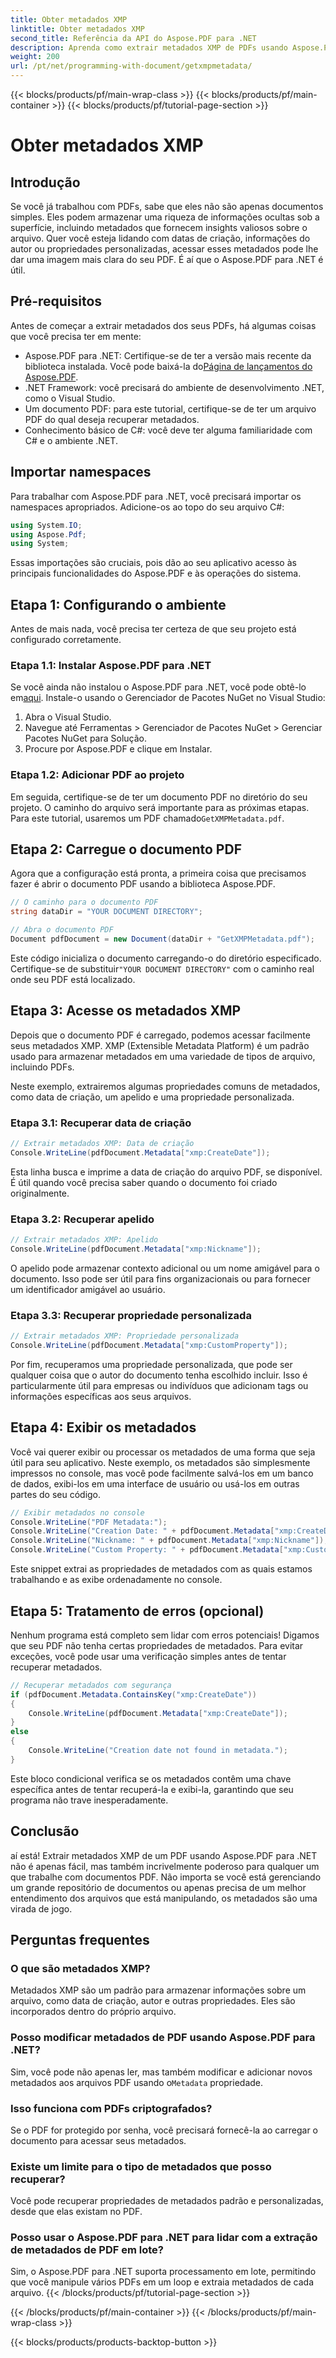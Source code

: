 ```yaml
---
title: Obter metadados XMP
linktitle: Obter metadados XMP
second_title: Referência da API do Aspose.PDF para .NET
description: Aprenda como extrair metadados XMP de PDFs usando Aspose.PDF para .NET neste guia passo a passo. Desbloqueie insights valiosos de seus documentos PDF facilmente.
weight: 200
url: /pt/net/programming-with-document/getxmpmetadata/
---
```


{{< blocks/products/pf/main-wrap-class >}}
{{< blocks/products/pf/main-container >}}
{{< blocks/products/pf/tutorial-page-section >}}

# Obter metadados XMP

## Introdução

Se você já trabalhou com PDFs, sabe que eles não são apenas documentos simples. Eles podem armazenar uma riqueza de informações ocultas sob a superfície, incluindo metadados que fornecem insights valiosos sobre o arquivo. Quer você esteja lidando com datas de criação, informações do autor ou propriedades personalizadas, acessar esses metadados pode lhe dar uma imagem mais clara do seu PDF. É aí que o Aspose.PDF para .NET é útil.

## Pré-requisitos

Antes de começar a extrair metadados dos seus PDFs, há algumas coisas que você precisa ter em mente:

-  Aspose.PDF para .NET: Certifique-se de ter a versão mais recente da biblioteca instalada. Você pode baixá-la do[Página de lançamentos do Aspose.PDF](https://releases.aspose.com/pdf/net/).
- .NET Framework: você precisará do ambiente de desenvolvimento .NET, como o Visual Studio.
- Um documento PDF: para este tutorial, certifique-se de ter um arquivo PDF do qual deseja recuperar metadados.
- Conhecimento básico de C#: você deve ter alguma familiaridade com C# e o ambiente .NET.

## Importar namespaces

Para trabalhar com Aspose.PDF para .NET, você precisará importar os namespaces apropriados. Adicione-os ao topo do seu arquivo C#:

```csharp
using System.IO;
using Aspose.Pdf;
using System;
```

Essas importações são cruciais, pois dão ao seu aplicativo acesso às principais funcionalidades do Aspose.PDF e às operações do sistema.

## Etapa 1: Configurando o ambiente

Antes de mais nada, você precisa ter certeza de que seu projeto está configurado corretamente.

### Etapa 1.1: Instalar Aspose.PDF para .NET

 Se você ainda não instalou o Aspose.PDF para .NET, você pode obtê-lo em[aqui](https://releases.aspose.com/pdf/net/). Instale-o usando o Gerenciador de Pacotes NuGet no Visual Studio:

1. Abra o Visual Studio.
2. Navegue até Ferramentas > Gerenciador de Pacotes NuGet > Gerenciar Pacotes NuGet para Solução.
3. Procure por Aspose.PDF e clique em Instalar.

### Etapa 1.2: Adicionar PDF ao projeto

Em seguida, certifique-se de ter um documento PDF no diretório do seu projeto. O caminho do arquivo será importante para as próximas etapas. Para este tutorial, usaremos um PDF chamado`GetXMPMetadata.pdf`.

## Etapa 2: Carregue o documento PDF

Agora que a configuração está pronta, a primeira coisa que precisamos fazer é abrir o documento PDF usando a biblioteca Aspose.PDF.

```csharp
// O caminho para o documento PDF
string dataDir = "YOUR DOCUMENT DIRECTORY";

// Abra o documento PDF
Document pdfDocument = new Document(dataDir + "GetXMPMetadata.pdf");
```

 Este código inicializa o documento carregando-o do diretório especificado. Certifique-se de substituir`"YOUR DOCUMENT DIRECTORY"` com o caminho real onde seu PDF está localizado.

## Etapa 3: Acesse os metadados XMP

Depois que o documento PDF é carregado, podemos acessar facilmente seus metadados XMP. XMP (Extensible Metadata Platform) é um padrão usado para armazenar metadados em uma variedade de tipos de arquivo, incluindo PDFs.

Neste exemplo, extrairemos algumas propriedades comuns de metadados, como data de criação, um apelido e uma propriedade personalizada.

### Etapa 3.1: Recuperar data de criação

```csharp
// Extrair metadados XMP: Data de criação
Console.WriteLine(pdfDocument.Metadata["xmp:CreateDate"]);
```

Esta linha busca e imprime a data de criação do arquivo PDF, se disponível. É útil quando você precisa saber quando o documento foi criado originalmente.

### Etapa 3.2: Recuperar apelido

```csharp
// Extrair metadados XMP: Apelido
Console.WriteLine(pdfDocument.Metadata["xmp:Nickname"]);
```

O apelido pode armazenar contexto adicional ou um nome amigável para o documento. Isso pode ser útil para fins organizacionais ou para fornecer um identificador amigável ao usuário.

### Etapa 3.3: Recuperar propriedade personalizada

```csharp
// Extrair metadados XMP: Propriedade personalizada
Console.WriteLine(pdfDocument.Metadata["xmp:CustomProperty"]);
```

Por fim, recuperamos uma propriedade personalizada, que pode ser qualquer coisa que o autor do documento tenha escolhido incluir. Isso é particularmente útil para empresas ou indivíduos que adicionam tags ou informações específicas aos seus arquivos.

## Etapa 4: Exibir os metadados

Você vai querer exibir ou processar os metadados de uma forma que seja útil para seu aplicativo. Neste exemplo, os metadados são simplesmente impressos no console, mas você pode facilmente salvá-los em um banco de dados, exibi-los em uma interface de usuário ou usá-los em outras partes do seu código.

```csharp
// Exibir metadados no console
Console.WriteLine("PDF Metadata:");
Console.WriteLine("Creation Date: " + pdfDocument.Metadata["xmp:CreateDate"]);
Console.WriteLine("Nickname: " + pdfDocument.Metadata["xmp:Nickname"]);
Console.WriteLine("Custom Property: " + pdfDocument.Metadata["xmp:CustomProperty"]);
```

Este snippet extrai as propriedades de metadados com as quais estamos trabalhando e as exibe ordenadamente no console.

## Etapa 5: Tratamento de erros (opcional)

Nenhum programa está completo sem lidar com erros potenciais! Digamos que seu PDF não tenha certas propriedades de metadados. Para evitar exceções, você pode usar uma verificação simples antes de tentar recuperar metadados.

```csharp
// Recuperar metadados com segurança
if (pdfDocument.Metadata.ContainsKey("xmp:CreateDate"))
{
    Console.WriteLine(pdfDocument.Metadata["xmp:CreateDate"]);
}
else
{
    Console.WriteLine("Creation date not found in metadata.");
}
```

Este bloco condicional verifica se os metadados contêm uma chave específica antes de tentar recuperá-la e exibi-la, garantindo que seu programa não trave inesperadamente.

## Conclusão

aí está! Extrair metadados XMP de um PDF usando Aspose.PDF para .NET não é apenas fácil, mas também incrivelmente poderoso para qualquer um que trabalhe com documentos PDF. Não importa se você está gerenciando um grande repositório de documentos ou apenas precisa de um melhor entendimento dos arquivos que está manipulando, os metadados são uma virada de jogo.

## Perguntas frequentes

### O que são metadados XMP?
Metadados XMP são um padrão para armazenar informações sobre um arquivo, como data de criação, autor e outras propriedades. Eles são incorporados dentro do próprio arquivo.

### Posso modificar metadados de PDF usando Aspose.PDF para .NET?
 Sim, você pode não apenas ler, mas também modificar e adicionar novos metadados aos arquivos PDF usando o`Metadata` propriedade.

### Isso funciona com PDFs criptografados?
Se o PDF for protegido por senha, você precisará fornecê-la ao carregar o documento para acessar seus metadados.

### Existe um limite para o tipo de metadados que posso recuperar?
Você pode recuperar propriedades de metadados padrão e personalizadas, desde que elas existam no PDF.

### Posso usar o Aspose.PDF para .NET para lidar com a extração de metadados de PDF em lote?
Sim, o Aspose.PDF para .NET suporta processamento em lote, permitindo que você manipule vários PDFs em um loop e extraia metadados de cada arquivo.
{{< /blocks/products/pf/tutorial-page-section >}}

{{< /blocks/products/pf/main-container >}}
{{< /blocks/products/pf/main-wrap-class >}}

{{< blocks/products/products-backtop-button >}}
